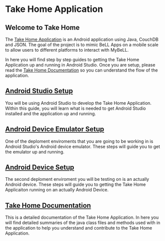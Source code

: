 # Take Home Application

## Welcome to Take Home

The [Take Home Application]( https://github.com/open-learning-exchange/take-home) is an Android application using Java, CouchDB and JSON. The goal of the project is to mimic BeLL Apps on a mobile scale to allow users to different platforms to interact with MyBeLL.

In here you will find step by step guides to getting the Take Home Application up and running in Android Studio. Once you are setup, please read the [Take Home Documentation](takeHomeDocumentation.md) so you can understand the flow of the application.

## [Android Studio Setup](takeHomeAndroidStudioSetup.md)

You will be using Android Studio to develop the Take Home Application. Within this guide, you will learn what is needed to get Android Studio installed and the application up and running.

## [Android Device Emulator Setup](takeHomeEmulatorSetup.md)

One of the deploment enviroments that you are going to be working in is Android Studio's Android device emulator. These steps will guide you to get the emulator up and running.

## [Android Device Setup](takeHomeDeviceSetup.md)

The second deploment enviroment you will be testing on is an actually Android device. These steps will guide you to getting the Take Home Applicaiton running on an actually Android Device.

## [Take Home Documentation](takeHomeDocumentation.md)

This is a detailed documentation of the Take Home Application. In here you will find detailed summaries of the java class files and methods used with in the application to help you understand and contribute to the Take Home Application.
